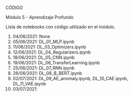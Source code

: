 CÓDIGO

Módulo 5 - Aprendizaje Profundo

Lista de notebooks con código utilizado en el módulo.


 1) 04/06/2021: None
 2) 05/06/2021: DL_01_MLP.ipynb
 3) 11/06/2021: DL_03_Optimizers.ipynb
 4) 12/06/2021: DL_04_Regularizers.ipynb
 5) 18/06/2021: DL_05_CNN.ipynb
 6) 19/06/2021: DL_06_TransferLearning.ipynb
 7) 25/06/2021: DL_07_RNN.ipynb
 8) 26/06/2021: DL_08_B_BERT.ipynb
 9) 02/07/2021: DL_09_AE_anomaly.ipynb, DL_10_CAE.ipynb, DL_11_VAE.ipynb
10) 03/07/2021: 
